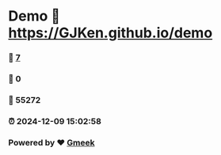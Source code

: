 # Demo :link: https://GJKen.github.io/demo 
### :page_facing_up: [7](https://GJKen.github.io/demo/tag.html) 
### :speech_balloon: 0 
### :hibiscus: 55272 
### :alarm_clock: 2024-12-09 15:02:58 
### Powered by :heart: [Gmeek](https://github.com/Meekdai/Gmeek)

